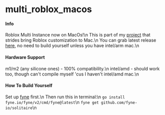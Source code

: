 # multi_roblox_macos

#### Info
Roblox Multi Instance now on MacOs!\n
This is part of my [project](https://github.com/users/Insadem/projects/2) that strides bring Roblox customization to Mac.\n
You can grab latest release [here](), no need to build yourself unless you have intel/arm mac.\n

#### Hardware Support
m1/m2 (any silicone ones) - 100% compatibility.\n
intel/amd - should work too, though can't compile myself 'cus I haven't intel/amd mac.\n

#### How To Build Yourself
Set up [fyne](https://docs.fyne.io/started/) first.\n
Then run this in terminal:\n
`go install fyne.io/fyne/v2/cmd/fyne@latest`\n
`fyne get github.com/fyne-io/solitaire`\n
